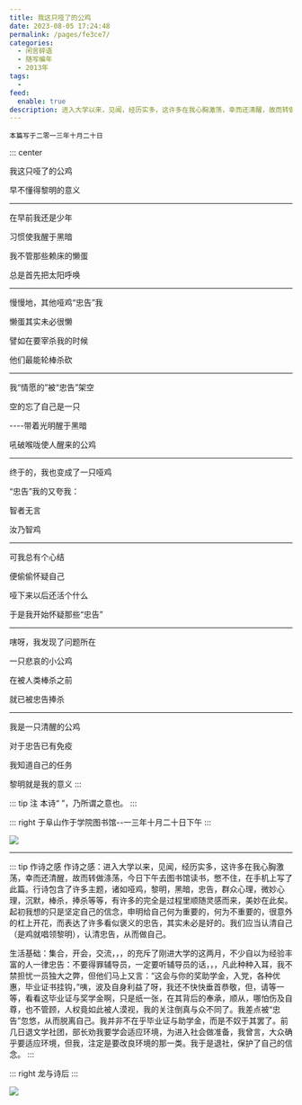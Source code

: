 ```yaml
---
title: 我这只哑了的公鸡
date: 2023-08-05 17:24:48
permalink: /pages/fe3ce7/
categories:
  - 闲言碎语
  - 随写编年
  - 2013年
tags:
  -
feed:
  enable: true
description: 进入大学以来，见闻，经历实多，这许多在我心胸激荡，幸而还清醒，故而转做涤荡，今日下午去图书馆读书，憋不住，在手机上写了此篇。行诗包含了许多主题，诸如哑鸡，黎明，黑暗，忠告，群众心理，微妙心理，沉默，棒杀，捧杀等等，有许多的完全是过程里顺随灵感而来，美妙在此矣。起初我想的只是坚定自己的信念，申明给自己何为重要的，何为不重要的，很意外的杠上开花，而表达了许多看似褒义的忠告，其实未必是好的。我们应当认清自己（是鸡就唱领黎明），认清忠告，从而做自己。
---
```



`本篇写于二零一三年十月二十日`

::: center

我这只哑了的公鸡

早不懂得黎明的意义


---


在早前我还是少年

习惯使我醒于黑暗

我不管那些赖床的懒蛋

总是首先把太阳呼唤

---

慢慢地，其他哑鸡“忠告”我

懒蛋其实未必很懒

譬如在要宰杀我的时候

他们最能轮棒杀砍

---

我“情愿的”被“忠告”架空

空的忘了自己是一只

----带着光明醒于黑暗

吼破喉咙使人醒来的公鸡

---

终于的，我也变成了一只哑鸡

“忠告”我的又夸我：

智者无言

汝乃智鸡

---

可我总有个心结

便偷偷怀疑自己

哑下来以后还活个什么

于是我开始怀疑那些“忠告”

---

嗐呀，我发现了问题所在

一只悲哀的小公鸡

在被人类棒杀之前

就已被忠告捧杀

---

我是一只清醒的公鸡

对于忠告已有免疫

我知道自己的任务

黎明就是我的意义
:::


::: tip 注
本诗“ ”，乃所谓之意也。
:::


::: right
于阜山作于学院图书馆--一三年十月二十日下午
:::


![](https://t.eryajf.net/imgs/2023/08/1691229020651.jpg)

---


::: tip 作诗之感
作诗之感：进入大学以来，见闻，经历实多，这许多在我心胸激荡，幸而还清醒，故而转做涤荡，今日下午去图书馆读书，憋不住，在手机上写了此篇。行诗包含了许多主题，诸如哑鸡，黎明，黑暗，忠告，群众心理，微妙心理，沉默，棒杀，捧杀等等，有许多的完全是过程里顺随灵感而来，美妙在此矣。起初我想的只是坚定自己的信念，申明给自己何为重要的，何为不重要的，很意外的杠上开花，而表达了许多看似褒义的忠告，其实未必是好的。我们应当认清自己（是鸡就唱领黎明），认清忠告，从而做自己。

生活基础：集合，开会，交流，，，的充斥了刚进大学的这两月，不少自以为经验丰富的人一律忠告：不要得罪辅导员，一定要听辅导员的话，，，凡此种种入耳，我不禁担忧一员独大之弊，但他们马上又言：“这会与你的奖助学金，入党，各种优惠，毕业证书挂钩，”咦，波及自身利益了呀，我还不快快垂首恭敬，但，请等一等，看看这毕业证与奖学金啊，只是纸一张，在其背后的奉承，顺从，哪怕伤及自尊，也不管顾，人权竟如此被人漠视，我的关注倒真与众不同了。我差点被“忠告”忽悠，从而脱离自己。我并非不在乎毕业证与助学金，而是不奴于其罢了。前几日退文学社团，部长劝我要学会适应环境，为进入社会做准备，我曾言，大众确乎要适应环境，但我，注定是要改良环境的那一类。我于是退社，保护了自己的信念。
:::


::: right
龙与诗后
:::


![](https://t.eryajf.net/imgs/2023/08/1691229043938.jpg)